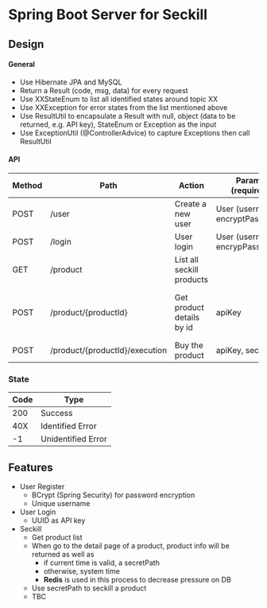 # Spring Boot Server for Seckill



## Design
#### General
- Use Hibernate JPA and MySQL
- Return a Result (code, msg, data) for every request
- Use XXStateEnum to list all identified states around topic XX
- Use XXException for error states from the list mentioned above
- Use ResultUtil to encapsulate a Result with null, object (data to be returned, e.g. API key), StateEnum or Exception as the input 
- Use ExceptionUtil (@ControllerAdvice) to capture Exceptions then call ResultUtil

#### API
Method | Path | Action | Params (required) | Return Data
------ | --- | -----  | --- | ---
POST | /user | Create a new user | User (username, encryptPassword) |
POST | /login | User login | User (username, encrypPassword) | apiKey
GET | /product | List all seckill products | | 
POST | /product/{productId} | Get product details by id | apiKey | product info + secret key/system time 
POST | /product/{productId}/execution | Buy the product | apiKey, secretKey | order

### State
Code | Type
---- | ----
200 | Success
40X | Identified Error
-1 | Unidentified Error

## Features
- User Register
    - BCrypt (Spring Security) for password encryption
    - Unique username
- User Login
    - UUID as API key
- Seckill
    - Get product list
    - When go to the detail page of a product, product info will be returned as well as
        - if current time is valid, a secretPath
        - otherwise, system time
        - **Redis** is used in this process to decrease pressure on DB
    - Use secretPath to seckill a product
    - TBC
